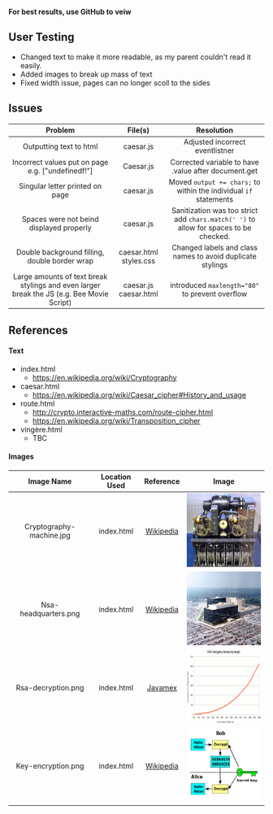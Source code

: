 **For best results, use GitHub to veiw**
## User Testing 

- Changed text to make it more readable, as my parent couldn't read it easily.
- Added images to break up mass of text
- Fixed width issue, pages can no longer scoll to the sides

## Issues 

 | Problem | File(s) | Resolution |  
 |:-------:|:----:|:----------:|
 |Outputting text to html|caesar.js| Adjusted incorrect eventlistner 
 |Incorrect values put on page e.g. ["undefinedf!"]|Caesar.js| Corrected variable to have .value after document.get 
 |Singular letter printed on page |caesar.js| Moved `output += chars;` to within the individual `if` statements
 |Spaces were not beind displayed properly|caesar.js| Sanitization was too strict add `chars.match(' ')` to allow for spaces to be checked.
 |Double background filling, double border wrap| caesar.html styles.css| Changed labels and class names to avoid duplicate stylings
 |Large amounts of text break stylings and even larger break the JS (e.g. Bee Movie Script)|caesar.js caesar.html| introduced `maxlength="80"` to prevent overflow

 ## References
 #### Text
 * index.html
   * https://en.wikipedia.org/wiki/Cryptography
 * caesar.html
   * https://en.wikipedia.org/wiki/Caesar_cipher#History_and_usage
 * route.html
   * http://crypto.interactive-maths.com/route-cipher.html
   * https://en.wikipedia.org/wiki/Transposition_cipher
 * vingère.html
   * TBC

 #### Images
 | Image Name | Location Used | Reference | Image
 |:-------:|:----:|:----------:|:----:|
 |Cryptography-machine.jpg| index.html| [Wikipedia](https://en.wikipedia.org/wiki/Cryptography)|![German cipher machine](images/Cryptography-machine.jpg "German cipher machine")
 |Nsa-headquarters.png| index.html| [Wikipedia](https://en.wikipedia.org/wiki/National_Security_Agency)|![NSA headquarters in Fort Meade, Maryland](images/Nsa-headquarters.png "NSA headquarters in Fort Meade, Maryland")
 |Rsa-decryption.png| index.html| [Javamex](https://www.javamex.com/tutorials/cryptography/rsa_key_length.shtml)|![RSA decryption time by key length graph](images/Rsa-decryption.png "RSA decryption time by key length graph")
 |Key-encryption.png| index.html| [Wikipedia](https://en.wikipedia.org/wiki/Cryptography)|![Symmetric-key cryptography diagram](images/Key-encryption.png "Symmetric-key cryptography diagram")